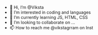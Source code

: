 - 👋 Hi, I’m @Viksta
- 👀 I’m interested in coding and languages
- 🌱 I’m currently learning JS, HTML, CSS
- 💞️ I’m looking to collaborate on ...
- 📫 How to reach me @vikstagrram on Inst

<!---
Viksta/Viksta is a ✨ special ✨ repository because its `README.md` (this file) appears on your GitHub profile.
You can click the Preview link to take a look at your changes.
--->
